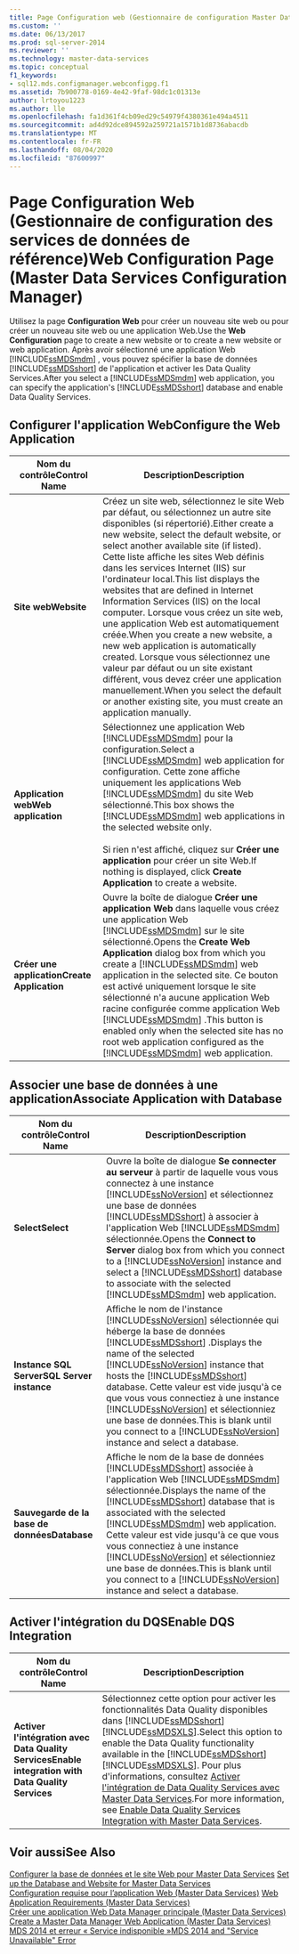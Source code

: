 ```yaml
---
title: Page Configuration web (Gestionnaire de configuration Master Data Services) | Microsoft Docs
ms.custom: ''
ms.date: 06/13/2017
ms.prod: sql-server-2014
ms.reviewer: ''
ms.technology: master-data-services
ms.topic: conceptual
f1_keywords:
- sql12.mds.configmanager.webconfigpg.f1
ms.assetid: 7b900778-0169-4e42-9faf-98dc1c01313e
author: lrtoyou1223
ms.author: lle
ms.openlocfilehash: fa1d361f4cb09ed29c54979f4380361e494a4511
ms.sourcegitcommit: ad4d92dce894592a259721a1571b1d8736abacdb
ms.translationtype: MT
ms.contentlocale: fr-FR
ms.lasthandoff: 08/04/2020
ms.locfileid: "87600997"
---
```

# <a name="web-configuration-page-master-data-services-configuration-manager"></a><span data-ttu-id="29452-102">Page Configuration Web (Gestionnaire de configuration des services de données de référence)</span><span class="sxs-lookup"><span data-stu-id="29452-102">Web Configuration Page (Master Data Services Configuration Manager)</span></span>
  <span data-ttu-id="29452-103">Utilisez la page **Configuration Web** pour créer un nouveau site web ou pour créer un nouveau site web ou une application Web.</span><span class="sxs-lookup"><span data-stu-id="29452-103">Use the **Web Configuration** page to create a new website or to create a new website or web application.</span></span> <span data-ttu-id="29452-104">Après avoir sélectionné une application Web [!INCLUDE[ssMDSmdm](../includes/ssmdsmdm-md.md)] , vous pouvez spécifier la base de données [!INCLUDE[ssMDSshort](../includes/ssmdsshort-md.md)] de l'application et activer les Data Quality Services.</span><span class="sxs-lookup"><span data-stu-id="29452-104">After you select a [!INCLUDE[ssMDSmdm](../includes/ssmdsmdm-md.md)] web application, you can specify the application's [!INCLUDE[ssMDSshort](../includes/ssmdsshort-md.md)] database and enable Data Quality Services.</span></span>  
  
## <a name="configure-the-web-application"></a><span data-ttu-id="29452-105">Configurer l'application Web</span><span class="sxs-lookup"><span data-stu-id="29452-105">Configure the Web Application</span></span>  
  
|<span data-ttu-id="29452-106">Nom du contrôle</span><span class="sxs-lookup"><span data-stu-id="29452-106">Control Name</span></span>|<span data-ttu-id="29452-107">Description</span><span class="sxs-lookup"><span data-stu-id="29452-107">Description</span></span>|  
|------------------|-----------------|  
|<span data-ttu-id="29452-108">**Site web**</span><span class="sxs-lookup"><span data-stu-id="29452-108">**Website**</span></span>|<span data-ttu-id="29452-109">Créez un site web, sélectionnez le site Web par défaut, ou sélectionnez un autre site disponibles (si répertorié).</span><span class="sxs-lookup"><span data-stu-id="29452-109">Either create a new website, select the default website, or select another available site (if listed).</span></span> <span data-ttu-id="29452-110">Cette liste affiche les sites Web définis dans les services Internet (IIS) sur l'ordinateur local.</span><span class="sxs-lookup"><span data-stu-id="29452-110">This list displays the websites that are defined in Internet Information Services (IIS) on the local computer.</span></span> <span data-ttu-id="29452-111">Lorsque vous créez un site web, une application Web est automatiquement créée.</span><span class="sxs-lookup"><span data-stu-id="29452-111">When you create a new website, a new web application is automatically created.</span></span> <span data-ttu-id="29452-112">Lorsque vous sélectionnez une valeur par défaut ou un site existant différent, vous devez créer une application manuellement.</span><span class="sxs-lookup"><span data-stu-id="29452-112">When you select the default or another existing site, you must create an application manually.</span></span>|  
|<span data-ttu-id="29452-113">**Application web**</span><span class="sxs-lookup"><span data-stu-id="29452-113">**Web application**</span></span>|<span data-ttu-id="29452-114">Sélectionnez une application Web [!INCLUDE[ssMDSmdm](../includes/ssmdsmdm-md.md)] pour la configuration.</span><span class="sxs-lookup"><span data-stu-id="29452-114">Select a [!INCLUDE[ssMDSmdm](../includes/ssmdsmdm-md.md)] web application for configuration.</span></span> <span data-ttu-id="29452-115">Cette zone affiche uniquement les applications Web [!INCLUDE[ssMDSmdm](../includes/ssmdsmdm-md.md)] du site Web sélectionné.</span><span class="sxs-lookup"><span data-stu-id="29452-115">This box shows the [!INCLUDE[ssMDSmdm](../includes/ssmdsmdm-md.md)] web applications in the selected website only.</span></span><br /><br /> <span data-ttu-id="29452-116">Si rien n'est affiché, cliquez sur **Créer une application** pour créer un site Web.</span><span class="sxs-lookup"><span data-stu-id="29452-116">If nothing is displayed, click **Create Application** to create a website.</span></span>|  
|<span data-ttu-id="29452-117">**Créer une application**</span><span class="sxs-lookup"><span data-stu-id="29452-117">**Create Application**</span></span>|<span data-ttu-id="29452-118">Ouvre la boîte de dialogue **Créer une application Web** dans laquelle vous créez une application Web [!INCLUDE[ssMDSmdm](../includes/ssmdsmdm-md.md)] sur le site sélectionné.</span><span class="sxs-lookup"><span data-stu-id="29452-118">Opens the **Create Web Application** dialog box from which you create a [!INCLUDE[ssMDSmdm](../includes/ssmdsmdm-md.md)] web application in the selected site.</span></span> <span data-ttu-id="29452-119">Ce bouton est activé uniquement lorsque le site sélectionné n'a aucune application Web racine configurée comme application Web [!INCLUDE[ssMDSmdm](../includes/ssmdsmdm-md.md)] .</span><span class="sxs-lookup"><span data-stu-id="29452-119">This button is enabled only when the selected site has no root web application configured as the [!INCLUDE[ssMDSmdm](../includes/ssmdsmdm-md.md)] web application.</span></span>|  
  
## <a name="associate-application-with-database"></a><span data-ttu-id="29452-120">Associer une base de données  à une application</span><span class="sxs-lookup"><span data-stu-id="29452-120">Associate Application with Database</span></span>  
  
|<span data-ttu-id="29452-121">Nom du contrôle</span><span class="sxs-lookup"><span data-stu-id="29452-121">Control Name</span></span>|<span data-ttu-id="29452-122">Description</span><span class="sxs-lookup"><span data-stu-id="29452-122">Description</span></span>|  
|------------------|-----------------|  
|<span data-ttu-id="29452-123">**Select**</span><span class="sxs-lookup"><span data-stu-id="29452-123">**Select**</span></span>|<span data-ttu-id="29452-124">Ouvre la boîte de dialogue **Se connecter au serveur** à partir de laquelle vous vous connectez à une instance [!INCLUDE[ssNoVersion](../includes/ssnoversion-md.md)] et sélectionnez une base de données [!INCLUDE[ssMDSshort](../includes/ssmdsshort-md.md)] à associer à l'application Web [!INCLUDE[ssMDSmdm](../includes/ssmdsmdm-md.md)] sélectionnée.</span><span class="sxs-lookup"><span data-stu-id="29452-124">Opens the **Connect to Server** dialog box from which you connect to a [!INCLUDE[ssNoVersion](../includes/ssnoversion-md.md)] instance and select a [!INCLUDE[ssMDSshort](../includes/ssmdsshort-md.md)] database to associate with the selected [!INCLUDE[ssMDSmdm](../includes/ssmdsmdm-md.md)] web application.</span></span>|  
|<span data-ttu-id="29452-125">**Instance SQL Server**</span><span class="sxs-lookup"><span data-stu-id="29452-125">**SQL Server instance**</span></span>|<span data-ttu-id="29452-126">Affiche le nom de l'instance [!INCLUDE[ssNoVersion](../includes/ssnoversion-md.md)] sélectionnée qui héberge la base de données [!INCLUDE[ssMDSshort](../includes/ssmdsshort-md.md)] .</span><span class="sxs-lookup"><span data-stu-id="29452-126">Displays the name of the selected [!INCLUDE[ssNoVersion](../includes/ssnoversion-md.md)] instance that hosts the [!INCLUDE[ssMDSshort](../includes/ssmdsshort-md.md)] database.</span></span> <span data-ttu-id="29452-127">Cette valeur est vide jusqu'à ce que vous vous connectiez à une instance [!INCLUDE[ssNoVersion](../includes/ssnoversion-md.md)] et sélectionniez une base de données.</span><span class="sxs-lookup"><span data-stu-id="29452-127">This is blank until you connect to a [!INCLUDE[ssNoVersion](../includes/ssnoversion-md.md)] instance and select a database.</span></span>|  
|<span data-ttu-id="29452-128">**Sauvegarde de la base de données**</span><span class="sxs-lookup"><span data-stu-id="29452-128">**Database**</span></span>|<span data-ttu-id="29452-129">Affiche le nom de la base de données [!INCLUDE[ssMDSshort](../includes/ssmdsshort-md.md)] associée à l'application Web [!INCLUDE[ssMDSmdm](../includes/ssmdsmdm-md.md)] sélectionnée.</span><span class="sxs-lookup"><span data-stu-id="29452-129">Displays the name of the [!INCLUDE[ssMDSshort](../includes/ssmdsshort-md.md)] database that is associated with the selected [!INCLUDE[ssMDSmdm](../includes/ssmdsmdm-md.md)] web application.</span></span> <span data-ttu-id="29452-130">Cette valeur est vide jusqu'à ce que vous vous connectiez à une instance [!INCLUDE[ssNoVersion](../includes/ssnoversion-md.md)] et sélectionniez une base de données.</span><span class="sxs-lookup"><span data-stu-id="29452-130">This is blank until you connect to a [!INCLUDE[ssNoVersion](../includes/ssnoversion-md.md)] instance and select a database.</span></span>|  
  
## <a name="enable-dqs-integration"></a><span data-ttu-id="29452-131">Activer l'intégration du DQS</span><span class="sxs-lookup"><span data-stu-id="29452-131">Enable DQS Integration</span></span>  
  
|<span data-ttu-id="29452-132">Nom du contrôle</span><span class="sxs-lookup"><span data-stu-id="29452-132">Control Name</span></span>|<span data-ttu-id="29452-133">Description</span><span class="sxs-lookup"><span data-stu-id="29452-133">Description</span></span>|  
|------------------|-----------------|  
|<span data-ttu-id="29452-134">**Activer l'intégration avec Data Quality Services**</span><span class="sxs-lookup"><span data-stu-id="29452-134">**Enable integration with Data Quality Services**</span></span>|<span data-ttu-id="29452-135">Sélectionnez cette option pour activer les fonctionnalités Data Quality disponibles dans [!INCLUDE[ssMDSshort](../includes/ssmdsshort-md.md)][!INCLUDE[ssMDSXLS](../includes/ssmdsxls-md.md)].</span><span class="sxs-lookup"><span data-stu-id="29452-135">Select this option to enable the Data Quality functionality available in the [!INCLUDE[ssMDSshort](../includes/ssmdsshort-md.md)][!INCLUDE[ssMDSXLS](../includes/ssmdsxls-md.md)].</span></span> <span data-ttu-id="29452-136">Pour plus d'informations, consultez [Activer l'intégration de Data Quality Services avec Master Data Services](install-windows/enable-data-quality-services-integration-with-master-data-services.md).</span><span class="sxs-lookup"><span data-stu-id="29452-136">For more information, see [Enable Data Quality Services Integration with Master Data Services](install-windows/enable-data-quality-services-integration-with-master-data-services.md).</span></span>|  
  
## <a name="see-also"></a><span data-ttu-id="29452-137">Voir aussi</span><span class="sxs-lookup"><span data-stu-id="29452-137">See Also</span></span>  
 <span data-ttu-id="29452-138">[Configurer la base de données et le site Web pour Master Data Services](../../2014/master-data-services/set-up-the-database-and-website-for-master-data-services.md) </span><span class="sxs-lookup"><span data-stu-id="29452-138">[Set up the Database and Website for Master Data Services](../../2014/master-data-services/set-up-the-database-and-website-for-master-data-services.md) </span></span>  
 <span data-ttu-id="29452-139">[Configuration requise pour l’application Web &#40;Master Data Services&#41;](install-windows/web-application-requirements-master-data-services.md) </span><span class="sxs-lookup"><span data-stu-id="29452-139">[Web Application Requirements &#40;Master Data Services&#41;](install-windows/web-application-requirements-master-data-services.md) </span></span>  
 <span data-ttu-id="29452-140">[Créer une application Web Data Manager principale &#40;Master Data Services&#41;](install-windows/create-a-master-data-manager-web-application-master-data-services.md) </span><span class="sxs-lookup"><span data-stu-id="29452-140">[Create a Master Data Manager Web Application &#40;Master Data Services&#41;](install-windows/create-a-master-data-manager-web-application-master-data-services.md) </span></span>  
 [<span data-ttu-id="29452-141">MDS 2014 et erreur « Service indisponible »</span><span class="sxs-lookup"><span data-stu-id="29452-141">MDS 2014 and "Service Unavailable" Error</span></span>](https://blogs.msdn.com/b/womeninanalytics/archive/2015/08/19/mds-2014-and-service-unavailable-error.aspx)  
  
  
